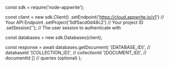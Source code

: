 const sdk = require('node-appwrite');

const client = new sdk.Client()
    .setEndpoint('https://cloud.appwrite.io/v1') // Your API Endpoint
    .setProject('5df5acd0d48c2') // Your project ID
    .setSession(''); // The user session to authenticate with

const databases = new sdk.Databases(client);

const response = await databases.getDocument(
    '[DATABASE_ID]', // databaseId
    '[COLLECTION_ID]', // collectionId
    '[DOCUMENT_ID]', // documentId
    [] // queries (optional)
);
